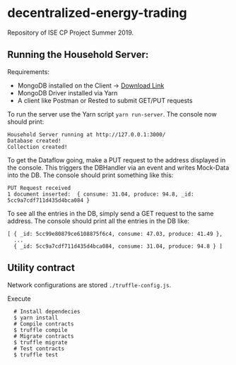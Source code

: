# decentralized-energy-trading

Repository of ISE CP Project Summer 2019.

## Running the Household Server:
Requirements:
- MongoDB installed on the Client -> [Download Link](https://www.mongodb.com/what-is-mongodb)
- MongoDB Driver installed via Yarn
- A client like Postman or Rested to submit GET/PUT requests

To run the server use the Yarn script `yarn run-server`. 
The console now should print:
```
Household Server running at http://127.0.0.1:3000/
Database created!
Collection created!
```
To get the Dataflow going, make a PUT request to the address displayed in the console.
This triggers the DBHandler via an event and writes Mock-Data into the DB.
The console should print something like this:
```
PUT Request received
1 document inserted:  { consume: 31.04, produce: 94.8, _id: 5cc9a7cdf711d435d4bca084 }
```
To see all the entries in the DB, simply send a GET request to the same address.
The console should print all the entries in the DB like:
```
[ { _id: 5cc99e80879ce6108875f6c4, consume: 47.03, produce: 41.49 },
  ...
  { _id: 5cc9a7cdf711d435d4bca084, consume: 31.04, produce: 94.8 } ]
  ```
## Utility contract

Network configurations are stored `./truffle-config.js`.

Execute

```shell
  # Install dependecies
  $ yarn install
  # Compile contracts
  $ truffle compile
  # Migrate contracts
  $ truffle migrate
  # Test contracts
  $ truffle test
```
